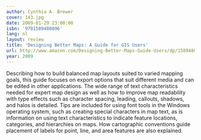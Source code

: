 ```yaml
---
author: Cynthia A. Brewer
cover: 143.jpg
date: 2009-01-29 23:00:00
isbn: '9781589480896'
lang: nl
layout: review
title: 'Designing Better Maps: A Guide for GIS Users'
url: http://www.amazon.com/Designing-Better-Maps-Guide-Users/dp/1589480899?SubscriptionId=0VMG0VFGBMRWVRA58R02&tag=ldvd-20&linkCode=xm2&camp=2025&creative=165953&creativeASIN=1589480899
year: 2009
---
```

Describing how to build balanced map layouts suited to varied mapping goals, this guide focuses on export options that suit different media and can be edited in other applications. The wide range of text characteristics needed for expert map design as well as how to improve map readability with type effects such as character spacing, leading, callouts, shadows, and halos is detailed. Tips are included for using font tools in the Windows operating system, such as creating special characters in map text, as is information on using text characteristics to indicate feature locations, categories, and hierarchies on maps. How cartographic conventions guide placement of labels for point, line, and area features are also explained.
